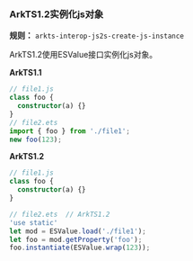 ### ArkTS1.2实例化js对象

**规则：** `arkts-interop-js2s-create-js-instance`

ArkTS1.2使用ESValue接口实例化js对象。

**ArkTS1.1**
```typescript
// file1.js
class foo {
  constructor(a) {}
}
// file2.ets
import { foo } from './file1';
new foo(123);
```

**ArkTS1.2**
```typescript
// file1.js
class foo {
  constructor(a) {}
}

// file2.ets  // ArkTS1.2
'use static'
let mod = ESValue.load('./file1');
let foo = mod.getProperty('foo');
foo.instantiate(ESValue.wrap(123));
```